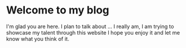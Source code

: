 # Welcome to my blog

I'm glad you are here. I plan to talk about ...
I really am, I am trying to showcase my talent through this website
I hope you enjoy it and let me know what you think of it. 

